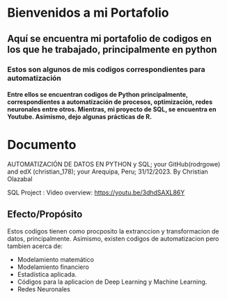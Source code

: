 # Bienvenidos a mi Portafolio
## Aquí se encuentra mi portafolio de codigos en los que he trabajado, principalmente en python
### Estos son algunos de mis codigos correspondientes para automatización
#### Entre ellos se encuentran codigos de Python principalmente, correspondientes a automatización de procesos, optimización, redes neuronales entre otros. Mientras, mi proyecto de SQL, se encuentra en Youtube. Asimismo, dejo algunas prácticas de R.
# Documento
AUTOMATIZACIÓN DE DATOS EN PYTHON y SQL;
your GitHub(rodrgowe) and edX (christian_178);
your Arequipa, Peru;
31/12/2023.
By Christian Olazabal

SQL Project : Video overview: https://youtu.be/3dhdSAXL86Y

## Efecto/Propósito

Estos codigos tienen como procposito la extranccion y transformacion de datos, principalmente.
Asimismo, existen codigos de automatizacion pero tambien acerca de:
* Modelamiento matemático
* Modelamiento financiero
* Estadística aplicada.
* Códigos para la aplicacion de Deep Learning y Machine Learning.
* Redes Neuronales
